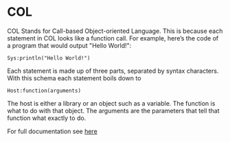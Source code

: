 # COL
COL Stands for Call-based Object-oriented Language. This is because each statement in COL looks like a function call. For example, here’s the code of a program that would output "Hello World!":
 
    Sys:println("Hello World!")
 
Each statement is made up of three parts, separated by syntax characters. With this schema each statement boils down to
 
    Host:function(arguments)
 
The host is either a library or an object such as a variable. The function is what to do with that object. The arguments are the parameters that tell that function what exactly to do.

For full documentation see [here](https://raw.githubusercontent.com/Nimlac/Interpreter/main/Documentation_v1_0.pdf)
